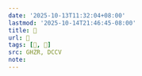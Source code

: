 ```yaml
---
date: '2025-10-13T11:32:04+08:00'
lastmod: '2025-10-14T21:46:45-08:00'
title: 󰫧
url: 󰫧
tags: [𦂇, 𦂇]
src: GHZR, DCCV
note:
---
```

